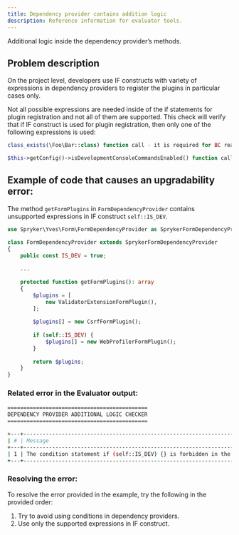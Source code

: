 ```yaml
---
title: Dependency provider contains addition logic
description: Reference information for evaluator tools.
---
```


Additional logic inside the dependency provider’s methods.

## Problem description

On the project level, developers use IF constructs with variety of expressions in dependency providers to register the plugins in particular cases only.

Not all possible expressions are needed inside of the if statements for plugin registration and not all of them are supported. This check will verify that if IF construct is used for plugin registration, then only one of the following expressions is used:

```php
class_exists(\Foo\Bar::class) function call - it is required for BC reasons
```
    
```php
$this->getConfig()->isDevelopmentConsoleCommandsEnabled() function calls - it is required for plugins that are needed in development mode only (e.g.: profiling, debug, etc.)
```

## Example of code that causes an upgradability error:

The method `getFormPlugins` in `FormDependencyProvider` contains unsupported expressions in IF construct `self::IS_DEV`.

```php
use Spryker\Yves\Form\FormDependencyProvider as SprykerFormDependencyProvider;

class FormDependencyProvider extends SprykerFormDependencyProvider
{
    public const IS_DEV = true;
    
    ...
    
    protected function getFormPlugins(): array
    {
        $plugins = [
            new ValidatorExtensionFormPlugin(),
        ];
        
        $plugins[] = new CsrfFormPlugin();
        
        if (self::IS_DEV) {
            $plugins[] = new WebProfilerFormPlugin();
        }
        
        return $plugins;
    }
}
```

### Related error in the Evaluator output:

```bash
============================================
DEPENDENCY PROVIDER ADDITIONAL LOGIC CHECKER
============================================

+---+------------------------------------------------------------------------------------------------------+--------------------------------------------------------------------------+
| # | Message                                                                                              | Target                                                                   |
+---+------------------------------------------------------------------------------------------------------+--------------------------------------------------------------------------+
| 1 | The condition statement if (self::IS_DEV) {} is forbidden in the DependencyProvider                  | /spryker/b2c-demo-shop/src/Pyz/Yves/Form/FormDependencyProvider.php      |
+---+------------------------------------------------------------------------------------------------------+--------------------------------------------------------------------------+

```

### Resolving the error:

To resolve the error provided in the example, try the following in the provided order:
1. Try to avoid using conditions in dependency providers.
2. Use only the supported expressions in IF construct.
